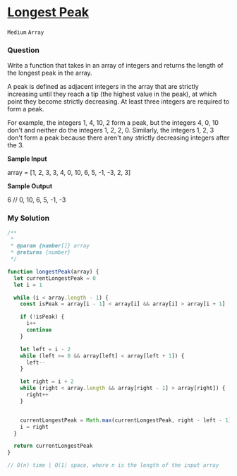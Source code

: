 # [Longest Peak](https://www.algoexpert.io/questions/longest-peak)

`Medium` `Array`

### Question
Write a function that takes in an array of integers and returns the length of the longest peak in the array.

A peak is defined as adjacent integers in the array that are strictly increasing until they reach a tip (the highest value in the peak), at which point they become strictly decreasing. At least three integers are required to form a peak.

For example, the integers 1, 4, 10, 2 form a peak, but the integers 4, 0, 10 don't and neither do the integers 1, 2, 2, 0. Similarly, the integers 1, 2, 3 don't form a peak because there aren't any strictly decreasing integers after the 3.

**Sample Input**

array = [1, 2, 3, 3, 4, 0, 10, 6, 5, -1, -3, 2, 3]

**Sample Output**

6 // 0, 10, 6, 5, -1, -3

### My Solution
```js
/**
 * 
 * @param {number[]} array
 * @returns {number}
 */

function longestPeak(array) {
  let currentLongestPeak = 0
  let i = 1

  while (i < array.length - 1) {
    const isPeak = array[i - 1] < array[i] && array[i] > array[i + 1]

    if (!isPeak) {
      i++
      continue
    }

    let left = i - 2
    while (left >= 0 && array[left] < array[left + 1]) {
      left--
    }

    let right = i + 2
    while (right < array.length && array[right - 1] > array[right]) {
      right++
    }


    currentLongestPeak = Math.max(currentLongestPeak, right - left - 1)
    i = right
  }

  return currentLongestPeak
}

// O(n) time | O(1) space, where n is the length of the input array
```
